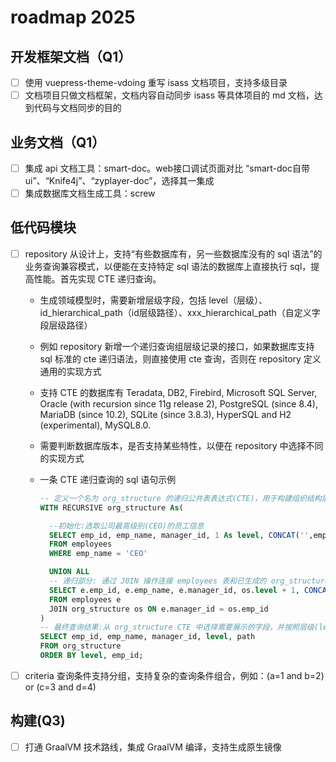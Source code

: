 # roadmap 2025

## 开发框架文档（Q1）

* [ ] 使用 vuepress-theme-vdoing 重写 isass 文档项目，支持多级目录
* [ ] 文档项目只做文档框架，文档内容自动同步 isass 等具体项目的 md 文档，达到代码与文档同步的目的

## 业务文档（Q1）
* [ ] 集成 api 文档工具：smart-doc。web接口调试页面对比 “smart-doc自带ui”、“Knife4j”、“zyplayer-doc”，选择其一集成
* [ ] 集成数据库文档生成工具：screw

## 低代码模块
* [ ] repository 从设计上，支持“有些数据库有，另一些数据库没有的 sql 语法”的业务查询兼容模式，以便能在支持特定 sql 语法的数据库上直接执行 sql，提高性能。首先实现 CTE 递归查询。
  - 生成领域模型时，需要新增层级字段，包括 level（层级）、id_hierarchical_path（id层级路径）、xxx_hierarchical_path（自定义字段层级路径）
  - 例如 repository 新增一个递归查询组层级记录的接口，如果数据库支持 sql 标准的 cte 递归语法，则直接使用 cte 查询，否则在 repository 定义通用的实现方式
  - 支持 CTE 的数据库有 Teradata, DB2, Firebird, Microsoft SQL Server, Oracle (with recursion since 11g release 2), PostgreSQL (since 8.4), MariaDB (since 10.2), SQLite (since 3.8.3), HyperSQL and H2 (experimental), MySQL8.0.
  - 需要判断数据库版本，是否支持某些特性，以便在 repository 中选择不同的实现方式
  - 一条 CTE 递归查询的 sql 语句示例

    ``` sql
    -- 定义一个名为 org_structure 的递归公共表表达式(CTE)，用于构建组织结构层次
    WITH RECURSIVE org_structure As(
    
      --初始化:选取公司最高级别(CEO)的员工信息
      SELECT emp_id, emp_name, manager_id, 1 As level, CONCAT('',emp_id) As path
      FROM employees
      WHERE emp_name = 'CEO'
    
      UNION ALL
      -- 递归部分: 通过 J0IN 操作连接 employees 表和已生成的 org_structure 表，获取下一级别的员工信息
      SELECT e.emp_id, e.emp_name, e.manager_id, os.level + 1, CONCAT(os.path, ',', e.emp_id)
      FROM employees e
      J0IN org_structure os ON e.manager_id = os.emp_id
    )
    -- 最终查询结果:从 org_structure CTE 中选择需要展示的字段，并按照层级(level)和员工ID(emp id)排序
    SELECT emp_id, emp_name, manager_id, level, path
    FROM org_structure
    ORDER BY level, emp_id;  
    ```
* [ ] criteria 查询条件支持分组，支持复杂的查询条件组合，例如：(a=1 and b=2) or (c=3 and d=4)

## 构建(Q3)
* [ ]  打通 GraalVM 技术路线，集成 GraalVM 编译，支持生成原生镜像 

